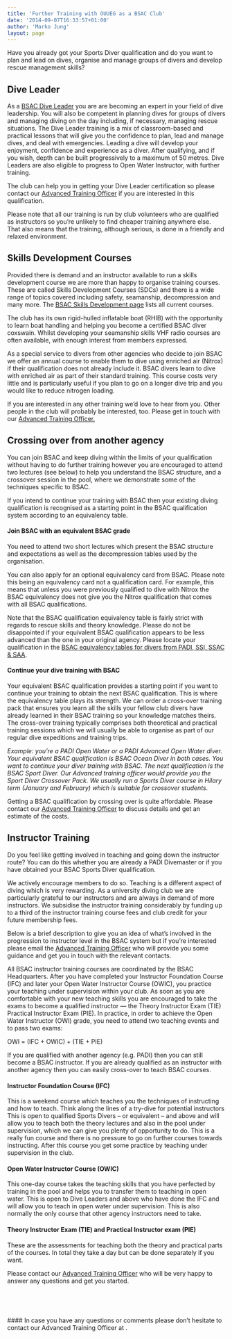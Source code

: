 ```yaml
---
title: 'Further Training with OUUEG as a BSAC Club'
date: '2014-09-07T16:33:57+01:00'
author: 'Marko Jung'
layout: page
---
```


Have you already got your Sports Diver qualification and do you want to plan and lead on dives, organise and manage groups of divers and develop rescue management skills?

## Dive Leader

As a [B](http://www.bsac.com/diveleader/)[SAC Dive Leader](http://www.bsac.com/diveleader/) you are are becoming an expert in your field of dive leadership. You will also be competent in planning dives for groups of divers and managing diving on the day including, if necessary, managing rescue situations. The Dive Leader training is a mix of classroom-based and practical lessons that will give you the confidence to plan, lead and manage dives, and deal with emergencies. Leading a dive will develop your enjoyment, confidence and experience as a diver. After qualifying, and if you wish, depth can be built progressively to a maximum of 50 metres. Dive Leaders are also eligible to progress to Open Water Instructor, with further training.

The club can help you in getting your Dive Leader certification so please contact our [Advanced Training Officer](mailto:ouueg.ato@google.com) if you are interested in this qualification.

Please note that all our training is run by club volunteers who are qualified as instructors so you’re unlikely to find cheaper training anywhere else. That also means that the training, although serious, is done in a friendly and relaxed environment.

## Skills Development Courses

Provided there is demand and an instructor available to run a skills development course we are more than happy to organise training courses. These are called Skills Development Courses (SDCs) and there is a wide range of topics covered including safety, seamanship, decompression and many more. The [BSAC Skills Development page](https://www.bsac.com/training/skill-development-courses/ "Open BSAC Skills Development Course page in new window") lists all current courses.

The club has its own rigid-hulled inflatable boat (RHIB) with the opportunity to learn boat handling and helping you become a certified BSAC diver coxswain. Whilst developing your seamanship skills VHF radio courses are often available, with enough interest from members expressed.

As a special service to divers from other agencies who decide to join BSAC we offer an annual course to enable them to dive using enriched air (Nitrox) if their qualification does not already include it. BSAC divers learn to dive with enriched air as part of their standard training. This course costs very little and is particularly useful if you plan to go on a longer dive trip and you would like to reduce nitrogen loading.

If you are interested in any other training we’d love to hear from you. Other people in the club will probably be interested, too. Please get in touch with our [Advanced Training Officer.](mailto:ouueg.ato@google.com)

## Crossing over from another agency

You can join BSAC and keep diving within the limits of your qualification without having to do further training however you are encouraged to attend two lectures (see below) to help you understand the BSAC structure, and a crossover session in the pool, where we demonstrate some of the techniques specific to BSAC.

If you intend to continue your training with BSAC then your existing diving qualification is recognised as a starting point in the BSAC qualification system according to an equivalency table.

#### Join BSAC with an equivalent BSAC grade

You need to attend two short lectures which present the BSAC structure and expectations as well as the decompression tables used by the organisation.

You can also apply for an optional equivalency card from BSAC. Please note this being an equivalency card not a qualification card. For example, this means that unless you were previously qualified to dive with Nitrox the BSAC equivalency does not give you the Nitrox qualification that comes with all BSAC qualifications.

Note that the BSAC qualification equivalency table is fairly strict with regards to rescue skills and theory knowledge. Please do not be disappointed if your equivalent BSAC qualification appears to be less advanced than the one in your original agency. Please locate your qualification in the [BSAC equivalency tables for divers from PADI, SSI, SSAC & SAA](https://www.bsac.com/already-a-diver/equivalent-bsac-qualifications/).

#### Continue your dive training with BSAC

Your equivalent BSAC qualification provides a starting point if you want to continue your training to obtain the next BSAC qualification. This is where the equivalency table plays its strength. We can order a cross-over training pack that ensures you learn all the skills your fellow club divers have already learned in their BSAC training so your knowledge matches theirs. The cross-over training typically comprises both theoretical and practical training sessions which we will usually be able to organise as part of our regular dive expeditions and training trips.

*Example: you’re a PADI Open Water or a PADI Advanced Open Water diver. Your equivalent BSAC qualification is BSAC Ocean Diver in both cases. You want to continue your diver training with BSAC. The next qualification is the BSAC Sport Diver. Our Advanced training officer would provide you the Sport Diver Crossover Pack. We usually run a Sports Diver course in Hilary term (January and February) which is suitable for crossover students.*

Getting a BSAC qualification by crossing over is quite affordable. Please contact our [Advanced Training Officer](mailto:ouueg.ato@google.com) to discuss details and get an estimate of the costs.

## Instructor Training

Do you feel like getting involved in teaching and going down the instructor route? You can do this whether you are already a PADI Divemaster or if you have obtained your BSAC Sports Diver qualification.

We actively encourage members to do so. Teaching is a different aspect of diving which is very rewarding. As a university diving club we are particularly grateful to our instructors and are always in demand of more instructors. We subsidise the instructor training considerably by funding up to a third of the instructor training course fees and club credit for your future membership fees.

Below is a brief description to give you an idea of what’s involved in the progression to instructor level in the BSAC system but if you’re interested please email the [Advanced Training Officer](mailto:ouueg.ato@google.com) who will provide you some guidance and get you in touch with the relevant contacts.

All BSAC instructor training courses are coordinated by the BSAC Headquarters. After you have completed your Instructor Foundation Course (IFC) and later your Open Water Instructor Course (OWIC), you practice your teaching under supervision within your club. As soon as you are comfortable with your new teaching skills you are encouraged to take the exams to become a qualified instructor — the Theory Instructor Exam (TIE) Practical Instructor Exam (PIE). In practice, in order to achieve the Open Water Instructor (OWI) grade, you need to attend two teaching events and to pass two exams:

OWI = (IFC + OWIC) + (TIE + PIE)

If you are qualified with another agency (e.g. PADI) then you can still become a BSAC instructor. If you are already qualified as an instructor with another agency then you can easily cross-over to teach BSAC courses.

#### Instructor Foundation Course (IFC)

This is a weekend course which teaches you the techniques of instructing and how to teach. Think along the lines of a try-dive for potential instructors This is open to qualified Sports Divers – or equivalent – and above and will allow you to teach both the theory lectures and also in the pool under supervision, which we can give you plenty of opportunity to do. This is a really fun course and there is no pressure to go on further courses towards instructing. After this course you get some practice by teaching under supervision in the club.

#### Open Water Instructor Course (OWIC)

This one-day course takes the teaching skills that you have perfected by training in the pool and helps you to transfer them to teaching in open water. This is open to Dive Leaders and above who have done the IFC and will allow you to teach in open water under supervision. This is also normally the only course that other agency instructors need to take.

#### Theory Instructor Exam (TIE) and Practical Instructor exam (PIE)

These are the assessments for teaching both the theory and practical parts of the courses. In total they take a day but can be done separately if you want.

Please contact our [Advanced Training Officer](mailto:ouueg.ato@google.com) who will be very happy to answer any questions and get you started.

<div class="wp-block-group is-layout-flow"><div aria-hidden="true" class="wp-block-spacer" style="height:60px"></div>#### In case you have any questions or comments please don’t hesitate to contact our Advanced Training Officer at <ouueg.ato@google.com>.

</div>
